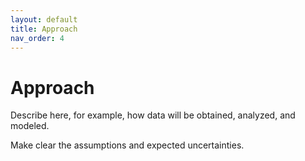 ```yaml
---
layout: default
title: Approach
nav_order: 4
---
```


# Approach

Describe here, for example, how data will be obtained, analyzed, and modeled.

Make clear the assumptions and expected uncertainties.
